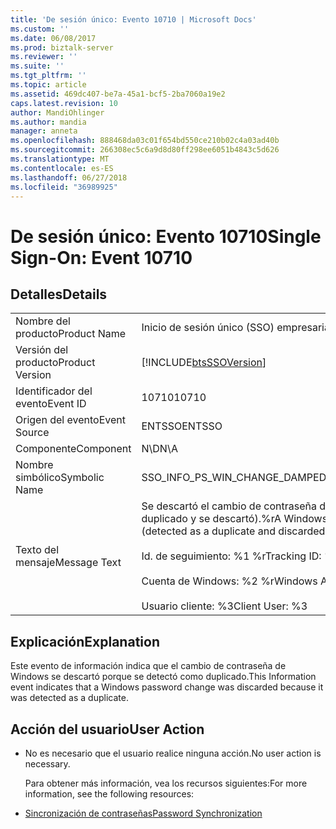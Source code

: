 ```yaml
---
title: 'De sesión único: Evento 10710 | Microsoft Docs'
ms.custom: ''
ms.date: 06/08/2017
ms.prod: biztalk-server
ms.reviewer: ''
ms.suite: ''
ms.tgt_pltfrm: ''
ms.topic: article
ms.assetid: 469dc407-be7a-45a1-bcf5-2ba7060a19e2
caps.latest.revision: 10
author: MandiOhlinger
ms.author: mandia
manager: anneta
ms.openlocfilehash: 888468da03c01f654bd550ce210b02c4a03ad40b
ms.sourcegitcommit: 266308ec5c6a9d8d80ff298ee6051b4843c5d626
ms.translationtype: MT
ms.contentlocale: es-ES
ms.lasthandoff: 06/27/2018
ms.locfileid: "36989925"
---
```

# <a name="single-sign-on-event-10710"></a><span data-ttu-id="de99e-102">De sesión único: Evento 10710</span><span class="sxs-lookup"><span data-stu-id="de99e-102">Single Sign-On: Event 10710</span></span>
## <a name="details"></a><span data-ttu-id="de99e-103">Detalles</span><span class="sxs-lookup"><span data-stu-id="de99e-103">Details</span></span>  

|                 |                                                                                                                                                                             |
|-----------------|-----------------------------------------------------------------------------------------------------------------------------------------------------------------------------|
|  <span data-ttu-id="de99e-104">Nombre del producto</span><span class="sxs-lookup"><span data-stu-id="de99e-104">Product Name</span></span>   |                                                                          <span data-ttu-id="de99e-105">Inicio de sesión único (SSO) empresarial</span><span class="sxs-lookup"><span data-stu-id="de99e-105">Enterprise Single Sign-On</span></span>                                                                          |
| <span data-ttu-id="de99e-106">Versión del producto</span><span class="sxs-lookup"><span data-stu-id="de99e-106">Product Version</span></span> |                                                         [!INCLUDE[btsSSOVersion](../includes/btsssoversion-md.md)]                                                          |
|    <span data-ttu-id="de99e-107">Identificador del evento</span><span class="sxs-lookup"><span data-stu-id="de99e-107">Event ID</span></span>     |                                                                                    <span data-ttu-id="de99e-108">10710</span><span class="sxs-lookup"><span data-stu-id="de99e-108">10710</span></span>                                                                                    |
|  <span data-ttu-id="de99e-109">Origen del evento</span><span class="sxs-lookup"><span data-stu-id="de99e-109">Event Source</span></span>   |                                                                                   <span data-ttu-id="de99e-110">ENTSSO</span><span class="sxs-lookup"><span data-stu-id="de99e-110">ENTSSO</span></span>                                                                                    |
|    <span data-ttu-id="de99e-111">Componente</span><span class="sxs-lookup"><span data-stu-id="de99e-111">Component</span></span>    |                                                                                     <span data-ttu-id="de99e-112">N\D</span><span class="sxs-lookup"><span data-stu-id="de99e-112">N\A</span></span>                                                                                     |
|  <span data-ttu-id="de99e-113">Nombre simbólico</span><span class="sxs-lookup"><span data-stu-id="de99e-113">Symbolic Name</span></span>  |                                                                        <span data-ttu-id="de99e-114">SSO_INFO_PS_WIN_CHANGE_DAMPED</span><span class="sxs-lookup"><span data-stu-id="de99e-114">SSO_INFO_PS_WIN_CHANGE_DAMPED</span></span>                                                                        |
|  <span data-ttu-id="de99e-115">Texto del mensaje</span><span class="sxs-lookup"><span data-stu-id="de99e-115">Message Text</span></span>   | <span data-ttu-id="de99e-116">Se descartó el cambio de contraseña de Windows (se detectó como duplicado y se descartó).%r</span><span class="sxs-lookup"><span data-stu-id="de99e-116">A Windows password change was damped (detected as a duplicate and discarded).%r</span></span><br /><br /> <span data-ttu-id="de99e-117">Id. de seguimiento: %1 %r</span><span class="sxs-lookup"><span data-stu-id="de99e-117">Tracking ID: %1%r</span></span><br /><br /> <span data-ttu-id="de99e-118">Cuenta de Windows: %2 %r</span><span class="sxs-lookup"><span data-stu-id="de99e-118">Windows Account: %2%r</span></span><br /><br /> <span data-ttu-id="de99e-119">Usuario cliente: %3</span><span class="sxs-lookup"><span data-stu-id="de99e-119">Client User: %3</span></span> |

## <a name="explanation"></a><span data-ttu-id="de99e-120">Explicación</span><span class="sxs-lookup"><span data-stu-id="de99e-120">Explanation</span></span>  
 <span data-ttu-id="de99e-121">Este evento de información indica que el cambio de contraseña de Windows se descartó porque se detectó como duplicado.</span><span class="sxs-lookup"><span data-stu-id="de99e-121">This Information event indicates that a Windows password change was discarded because it was detected as a duplicate.</span></span>  

## <a name="user-action"></a><span data-ttu-id="de99e-122">Acción del usuario</span><span class="sxs-lookup"><span data-stu-id="de99e-122">User Action</span></span>  

- <span data-ttu-id="de99e-123">No es necesario que el usuario realice ninguna acción.</span><span class="sxs-lookup"><span data-stu-id="de99e-123">No user action is necessary.</span></span>  

  <span data-ttu-id="de99e-124">Para obtener más información, vea los recursos siguientes:</span><span class="sxs-lookup"><span data-stu-id="de99e-124">For more information, see the following resources:</span></span>  

- [<span data-ttu-id="de99e-125">Sincronización de contraseñas</span><span class="sxs-lookup"><span data-stu-id="de99e-125">Password Synchronization</span></span>](../core/password-synchronization2.md)
